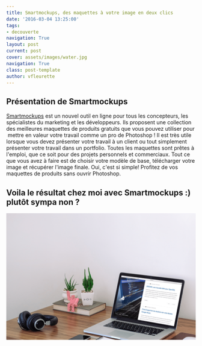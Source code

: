 ```yaml
---
title: Smartmockups, des maquettes à votre image en deux clics
date: '2016-03-04 13:25:00'
tags:
- decouverte
navigation: True
layout: post
current: post
cover: assets/images/water.jpg
navigation: True
class: post-template
author: vfleurette
---
```


## Présentation de Smartmockups

[Smartmockups](http://smartmockups.com/) est un nouvel outil en ligne pour tous les concepteurs, les spécialistes du marketing et les développeurs. Ils proposent une collection des meilleures maquettes de produits gratuits que vous pouvez utiliser pour  mettre en valeur votre travail comme un pro de Photoshop ! Il est très utile lorsque vous devez présenter votre travail à un client ou tout simplement présenter votre travail dans un portfolio. Toutes les maquettes sont prêtes à l'emploi, que ce soit pour des projets personnels et commerciaux. Tout ce que vous avez à faire est de choisir votre modèle de base, télécharger votre image et récupérer l'image finale. 
Oui, c'est si simple! 
Profitez de vos maquettes de produits sans ouvrir Photoshop.

## Voila le résultat chez moi avec Smartmockups :) plutôt sympa non ?

![smartmockups](/assets/images/2018/02/smartmockups.png)